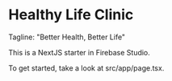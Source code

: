 # Healthy Life Clinic

Tagline: "Better Health, Better Life"

This is a NextJS starter in Firebase Studio.

To get started, take a look at src/app/page.tsx.
